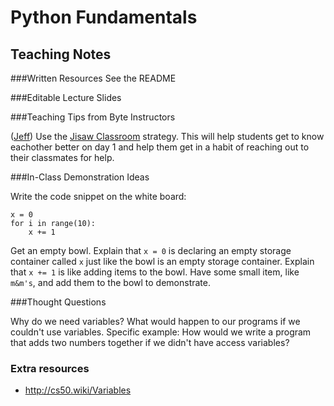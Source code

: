 # Python Fundamentals

## Teaching Notes

###Written Resources
See the README

###Editable Lecture Slides


###Teaching Tips from Byte Instructors

([Jeff](http://jeffmaxim.herokuapp.com/)) Use the [Jisaw Classroom](https://www.jigsaw.org) strategy. This will help students get to know eachother better on day 1 and help them get in a habit of reaching out to their classmates for help.

###In-Class Demonstration Ideas

Write the code snippet on the white board:
```
x = 0
for i in range(10):
    x += 1
```
Get an empty bowl. Explain that `x = 0` is declaring an empty storage container called `x` just like the bowl is an empty storage container. Explain that `x += 1` is like adding items to the bowl. Have some small item, like `m&m's`, and add them to the bowl to demonstrate.



###Thought Questions

Why do we need variables? What would happen to our programs if we couldn't use variables.
Specific example: How would we write a program that adds two numbers together if we didn't have access variables?

### Extra resources

- http://cs50.wiki/Variables

